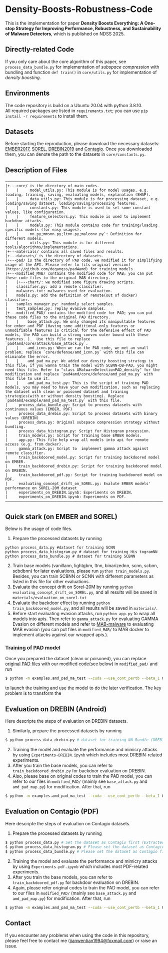 # Density-Boosts-Robustness-Code
This is the implementation for paper **Density Boosts Everything: A One-stop Strategy for Improving Performance, Robustness, and Sustainability of Malware Detectors**, which is published on NDSS 2025. 

## Directly-related Code
If you only care about the core algorithm of this paper, see `process_data_bundle.py` for implementation of _subspace compression_ with bundling and function `def train()` in `core/utils.py` for implementation of _density boosting_.

## Environments
The code repository is build on a Ubuntu 20.04 with python 3.8.10.  
All required packages are listed in `requirements.txt`; you can use `pip install -r requirements` to install them.

## Datasets
Before starting the reproduction, please download the necessary datasets: [EMBER2017](https://github.com/elastic/ember/tree/d97a0b523de02f3fe5ea6089d080abacab6ee931), [SOREL](https://github.com/sophos/SOREL-20M), [DREBIN2019](https://github.com/s2labres/transcendent-release) and [Contagio](https://contagiodump.blogspot.com/2013/03/16800-clean-and-11960-malicious-files.html). Once you downloaded them, you can denote the path to the datasets in `core/constants.py`.

## Description of Files
```
————————————————————————————————————————————————————————————————————————————————————————————————————————————————————————————————
|+---core/ is the directory of main codes.  
|    |     model_utils.py: This module is for model usages, e.g. loading, training, saving, evaluating models, explanation (SHAP).  
|    |     data_utils.py: This module is for processing dataset, e.g. loading/saving dataset, loading/saving/processing features.   
|    |     constants.py: This module is used to set some constant values, like configuration.  
|    |     feature_selectors.py: This module is used to implement backdoor attacks.  
|    |     models.py: This module contains code for training/loading specific models (for easy usages).  
|    |     nn.py;mmsnn.py;ltnn.py;malconv.py`: Definition for different models.  
|    |     utils.py: This module is for different tools/algorithms/implementations. 
|+---materials/ contains all saved files and results.  
|+---datasets/ is the directory of datasets. 
|+---pad/ is the directory of PAD code, we modified it for simplifying usage of the API. Please refer to [its original version](https://github.com/deqangss/pad4amd) for training models. 
|+---modified_MAB/ contains the modified code for MAB; you can put these code files to the original MAB directory.
|    |+---chart/: we modified some figure drawing scripts.
|    classifier.py: add a remote classifier.
|    malwares.txt: malwares used for evaluation.
|    models.py: add the definition of remote(out of docker) classifier.
|    samples_manager.py: randomly select samples.
|    test_samples.py: replay evasive samples.
|+---modified_PAD/ contains the modified code for PAD; you can put these code files to the original PAD directory.
|    |    base_attack.py: We only changed its manipultable features for ember and PDF (Having some additional-only features or unmodifiable features is critical for the defensive effect of PAD models, the PAD can build a strong convex outer bound with these features. ).  Use this file to replace `pad4amd/core/attack/base_attack.py`.  
|    |    amd_icnn.py: When we ran the PAD code, we met an small problem; replace `core/defense/amd_icnn.py` with this file can eliminate the error.  
|    |    amd_pad_ma.py: We added our density boosting strategy in this file; if you wanna train the model with SCBNN-DB-PAD, you might need this file. Refer to "class AMalwareDetectionPAD_density" for the modification and replace `pad4amd/core/defense/amd_pad_ma.py` with this file to use it.  
|    |    amd_pad_ma_test.py: This is the script of training PAD models, you may need to have your own modification, such as replacing the dataset with clean or poisoned dataset and training strategies(with or without density boosting). Replace `pad4amd/example/amd_pad_ma_test.py` with this file.
|     process_data_bundle.py: Script to process datasets with continuous values (EMBER, PDF)
|     process_data_drebin.py: Script to process datasets with binary values (DREBIN)
|     process_data.py: Original subspace compression strategy without bundling.
|     process_data_histogram.py: Script for Histogram procession.
|     train_models.py: Script for training base EMBER models.
|     app.py: This file help wrap all models into api for remote access (e.g. from docker).
|     gamma_attack.py: Script to  implement gamma attack against remote classifier.
|     train_backdoored_model.py: Script for training backdoored model on EMBER.
|     train_backdoored_drebin.py: Script for training backdoored model on DREBIN.
|     train_backdoored_pdf.py: Script for training backdoored model on PDF.
|     evaluating_concept_drift_on_SOREL.py: Evalute EMBER models' performance on SOREL-20M dataset
|     experiments_on_DREBIN.ipynb: Experiments on DREBIN.
|     experiments_on_DREBIN.ipynb: Experiments on PDF.
————————————————————————————————————————————————————————————————————————————————————————————————————————————————————————————————————————————————
```

## Quick stark (on EMBER and SOREL)
Below is the usage of code files.
1. Prepare the processed datasets by running
```
python process_data.py #dataset for training SCNN
python process_data_histogram.py # dataset for training His togramNN
python process_data_bundle.py # dataset for training SCBNN
```
2. Train base models (vanillann, lightgbm, ltnn, binarizednn, scnn, scbnn, scbdbnn) for later evaluations, please run `python train_models.py`. Besides, you can train SCBNN or SCNN with different parameters as listed in this file for other evaluations.
4. Evaluate the concept drift on Sorel-20M by running `python evaluating_concept_drift_on_SOREL.py`, and all results will be saved in `materials/evaluation_on_sorel.txt`
5. Evaluate the backdoor effect by running `python train_backdoored_model.py`, and all results will be saved in `materials/`.
6. Before start evaluating evasion attacks, run `python app.py` to wrap all models into apis. Then refer to `gamma_attack.py` for evaluating GAMMA Evasion on different models and refer to [MAB-malware](https://github.com/weisong-ucr/MAB-malware) to evaluating MAB evasion (you can put files in `modified_MAB/`  to MAB docker to implement attacks against our wrapped apis.).

### Training of PAD model
Once you prepared the dataset (clean or poisoned), you can replace [original PAD files](https://github.com/deqangss/pad4amd) with our modified code(see below) in `modified_pad/` and run
```sh
$ python -m examples.amd_pad_ma_test --cuda --use_cont_pertb --beta_1 0.1 --beta_2 1.0 --lambda_lb 1.0 --lambda_ub 1.0 --seed 0 --batch_size 128 --proc_number 10 --epochs 50 --max_vocab_size 10000 --dense_hidden_units "1024,512,256" --weight_decay 0.0 --lr 0.001 --dropout 0.6  --ma "stepwise_max" --steps_l1 50 --steps_linf 50 --step_length_linf 0.02 --steps_l2 50 --step_length_l2 0.5 --is_score_round
```
to launch the training and use the model to do the later verification. The key problem is to transform the 

## Evaluation on DREBIN (Android)
Here descripte the steps of evaluation on DREBIN datasets. 
1. Similarly, prepare the processed datasets by running
```sh
$ python process_data_drebin.py # dataset for training NN-Bundle (DREBIN)
```
2. Training the model and evaluate the performance and mimicry attacks by using `Experiments-DREBIN.ipynb` which includes most DREBIN-related experiments.
3. After you train the base models, you can refer to `train_backdoored_drebin.py` for backdoor evaluation on DREBIN.
4. Also, please base on original codes to train the PAD model, you can refer to our files in `modified_PAD/` (mainly see `base_attack.py` and `amd_pad_map.py`) for modification. After that, run 
```sh
$ python -m examples.amd_pad_ma_test --cuda --use_cont_pertb --beta_1 0.1 --beta_2 1.0 --lambda_lb 1.0 --lambda_ub 1.0 --seed 0 --batch_size 128 --proc_number 10 --epochs 50 --max_vocab_size 10000 --dense_hidden_units "1024,512,256" --weight_decay 0.0 --lr 0.001 --dropout 0.6  --ma "stepwise_max" --steps_l1 50 --steps_linf 50 --step_length_linf 0.02 --steps_l2 50 --step_length_l2 0.5 --is_score_round
```

## Evaluation on Contagio (PDF)
Here descripte the steps of evaluation on Contagio datasets. 
1. Prepare the processed datasets by running
```sh
$ python process_data.py # Set the dataset as Contagio first (Extracted as dumped numpy)
$ python process_data_histogram.py # Please set the dataset as Contagio first(Extracted as dumped numpy)
$ python process_data_bundle.py # Please set the dataset as Contagio first (Extracted as dumped numpy)
```
2. Training the model and evaluate the performance and mimicry attacks by using `Experiments-pdf.ipynb` which includes most PDF-related experiments.
3. After you train the base models, you can refer to `train_backdoored_pdf.py` for backdoor evaluation on DREBIN.
4. Again, please refer original codes to train the PAD model, you can refer to our files in `modified_PAD/` (mainly see `base_attack.py` and `amd_pad_map.py`) for modification. After that, run 
```sh
$ python -m examples.amd_pad_ma_test --cuda --use_cont_pertb --beta_1 0.1 --beta_2 1.0 --lambda_lb 1.0 --lambda_ub 1.0 --seed 0 --batch_size 128 --proc_number 10 --epochs 50 --max_vocab_size 10000 --dense_hidden_units "1024,512,256" --weight_decay 0.0 --lr 0.001 --dropout 0.6  --ma "stepwise_max" --steps_l1 50 --steps_linf 50 --step_length_linf 0.02 --steps_l2 50 --step_length_l2 0.5 --is_score_round
```


## Contact
If you encounter any problems when using the code in this repository, please feel free to contact me (jianwentian1994@foxmail.com) or raise an issue. 

      
